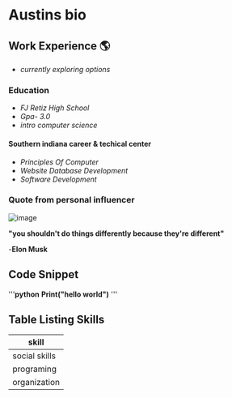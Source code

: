 # Austins bio

## Work Experience 🌎  
- *currently exploring options*

### Education
- *FJ Retiz High School* 
- *Gpa- 3.0*
- *intro computer science*

#### Southern indiana career & techical center 
- *Principles Of Computer*
- *Website Database Development*
- *Software Development*

### Quote from personal influencer 
![image](https://github.com/austin123345/AboutMe.md/assets/146852773/bdeccc3d-aa5d-43d4-b0d2-2fbbac47f06e)

**"you shouldn't do things differently because they're different"**

-**Elon Musk**

## Code Snippet 
'''**python**
   **Print("hello world")**
'''
## Table Listing Skills 
| skill         |
|---------------|
| social skills |
| programing    |
| organization  |
